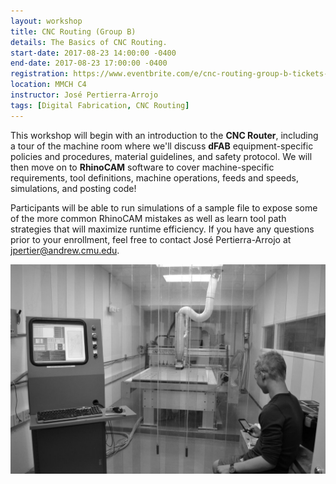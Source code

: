 ```yaml
---
layout: workshop
title: CNC Routing (Group B)
details: The Basics of CNC Routing.
start-date: 2017-08-23 14:00:00 -0400
end-date: 2017-08-23 17:00:00 -0400
registration: https://www.eventbrite.com/e/cnc-routing-group-b-tickets-36914900461
location: MMCH C4
instructor: José Pertierra-Arrojo
tags: [Digital Fabrication, CNC Routing]
---
```


This workshop will begin with an introduction to the **CNC Router**, including a tour of the machine room where we'll discuss **dFAB** equipment-specific policies and procedures, material guidelines, and safety protocol. We will then move on to **RhinoCAM** software to cover machine-specific requirements, tool definitions, machine operations, feeds and speeds, simulations, and posting code!

Participants will be able to run simulations of a sample file to expose some of the more common RhinoCAM mistakes as well as learn tool path strategies that will maximize runtime efficiency. If you have any questions prior to your enrollment, feel free to contact José Pertierra-Arrojo at [jpertier@andrew.cmu.edu](mailto:jpertier@andrew.cmu.edu).

![CNC Router](/img/workshops/cnc.jpg)
